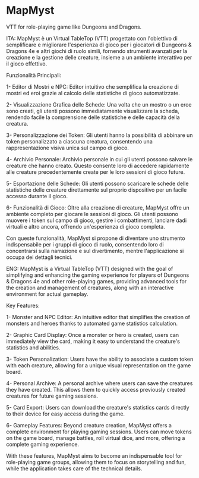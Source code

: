 # MapMyst
VTT for role-playing game like Dungeons and Dragons.

ITA:
MapMyst è un Virtual TableTop (VTT) progettato con l'obiettivo di semplificare e migliorare l'esperienza di gioco per i giocatori di Dungeons & Dragons 4e e altri giochi di ruolo simili, fornendo strumenti avanzati per la creazione e la gestione delle creature, insieme a un ambiente interattivo per il gioco effettivo.

Funzionalità Principali:

1- Editor di Mostri e NPC: Editor intuitivo che semplifica la creazione di mostri ed eroi grazie al calcolo delle statistiche di gioco automatizzate.

2- Visualizzazione Grafica delle Schede: Una volta che un mostro o un eroe sono creati, gli utenti possono immediatamente visualizzare la scheda, rendendo facile la comprensione delle statistiche e delle capacità della creatura.

3- Personalizzazione dei Token: Gli utenti hanno la possibilità di abbinare un token personalizzato a ciascuna creatura, consentendo una rappresentazione visiva unica sul campo di gioco.

4- Archivio Personale: Archivio personale in cui gli utenti possono salvare le creature che hanno creato. Questo consente loro di accedere rapidamente alle creature precedentemente create per le loro sessioni di gioco future.

5- Esportazione delle Schede: Gli utenti possono scaricare le schede delle statistiche delle creature direttamente sul proprio dispositivo per un facile accesso durante il gioco.

6- Funzionalità di Gioco: Oltre alla creazione di creature, MapMyst offre un ambiente completo per giocare le sessioni di gioco. Gli utenti possono muovere i token sul campo di gioco, gestire i combattimenti, lanciare dadi virtuali e altro ancora, offrendo un'esperienza di gioco completa.

Con queste funzionalità, MapMyst si propone di diventare uno strumento indispensabile per i gruppi di gioco di ruolo, consentendo loro di concentrarsi sulla narrazione e sul divertimento, mentre l'applicazione si occupa dei dettagli tecnici.

ENG:
MapMyst is a Virtual TableTop (VTT) designed with the goal of simplifying and enhancing the gaming experience for players of Dungeons & Dragons 4e and other role-playing games, providing advanced tools for the creation and management of creatures, along with an interactive environment for actual gameplay.

Key Features:

1- Monster and NPC Editor: An intuitive editor that simplifies the creation of monsters and heroes thanks to automated game statistics calculation.

2- Graphic Card Display: Once a monster or hero is created, users can immediately view the card, making it easy to understand the creature's statistics and abilities.

3- Token Personalization: Users have the ability to associate a custom token with each creature, allowing for a unique visual representation on the game board.

4- Personal Archive: A personal archive where users can save the creatures they have created. This allows them to quickly access previously created creatures for future gaming sessions.

5- Card Export: Users can download the creature's statistics cards directly to their device for easy access during the game.

6- Gameplay Features: Beyond creature creation, MapMyst offers a complete environment for playing gaming sessions. Users can move tokens on the game board, manage battles, roll virtual dice, and more, offering a complete gaming experience.

With these features, MapMyst aims to become an indispensable tool for role-playing game groups, allowing them to focus on storytelling and fun, while the application takes care of the technical details.
